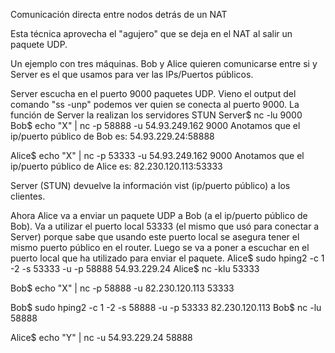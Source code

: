 Comunicación directa entre nodos detrás de un NAT

Esta técnica aprovecha el "agujero" que se deja en el NAT al salir un paquete UDP.

Un ejemplo con tres máquinas. Bob y Alice quieren comunicarse entre si y Server es el que usamos para ver las IPs/Puertos públicos.

Server escucha en el puerto 9000 paquetes UDP. Vieno el output del comando "ss -unp" podemos ver quien se conecta al puerto 9000.
La función de Server la realizan los servidores STUN
Server$ nc -lu 9000
Bob$ echo "X" | nc -p 58888 -u 54.93.249.162 9000
Anotamos que el ip/puerto público de Bob es: 54.93.229.24:58888

Alice$ echo "X" | nc -p 53333 -u 54.93.249.162 9000
Anotamos que el ip/puerto público de Alice es: 82.230.120.113:53333


Server (STUN) devuelve la información vist (ip/puerto público) a los clientes.

Ahora Alice va a enviar un paquete UDP a Bob (a el ip/puerto público de Bob).
Va a utilizar el puerto local 53333 (el mismo que usó para conectar a Server) porque sabe que usando este puerto local se asegura tener el mismo puerto público en el router.
Luego se va a poner a escuchar en el puerto local que ha utilizado para enviar el paquete.
Alice$ sudo hping2 -c 1 -2 -s 53333 -u -p 58888 54.93.229.24
Alice$ nc -klu 53333

Bob$ echo "X" | nc -p 58888 -u 82.230.120.113 53333


Bob$ sudo hping2 -c 1 -2 -s 58888 -u -p 53333 82.230.120.113
Bob$ nc -lu 58888

Alice$ echo "Y" | nc -u 54.93.229.24 58888
